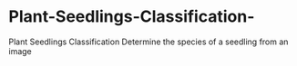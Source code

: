 # Plant-Seedlings-Classification-
Plant Seedlings Classification Determine the species of a seedling from an image
